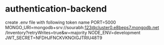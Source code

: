 # authentication-backend

create .env file with following token name
PORT=5000
MONGO_URI=mongodb+srv://sourabh:123@cluster0.e8beps7.mongodb.net/Inventory?retryWrites=true&w=majority
NODE_ENV=development
JWT_SECRET=NFDHJFNCKVKNOIGJTRIU48T9

